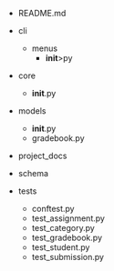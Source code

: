 * README.md
<!-- * main.py -->

- cli
    <!-- * __init__.py -->
    <!-- * formatters.py [deprecated] -->
    <!-- * main.py -->
    <!-- * menu_helpers.py -->
    <!-- * model_formatters.py -->
    <!-- * path_utils.py -->
    - menus
        * __init__>py
        <!-- * assignments_menu.py -->
        <!-- * attendance_menu.py -->
        <!-- * categories_menu.py -->
        <!-- * course_menu.py -->
        <!-- * students_menu.py -->
        <!-- * submissions_menu.py -->
        <!-- * weights_menu.py -->

- core
    * __init__.py
    <!-- * attendance_stager.py -->
    <!-- * formatters.py -->
    <!-- * response.py -->
    <!-- * utils.py -->

- models
    * __init__.py
    <!-- * assignment.py -->
    <!-- * category.py -->
    * gradebook.py
    <!-- * student.py -->
    <!-- * submission.py -->
    <!-- * types.py -->
    
- project_docs
    <!-- * mvp_gradebook_task_list.md -->
    <!-- * post_mvp_roadmap.md -->
    <!-- * project_file_structure.md -->
    <!-- * refactoring.md -->

- schema

- tests
    * conftest.py
    * test_assignment.py
    * test_category.py
    * test_gradebook.py
    * test_student.py
    * test_submission.py


